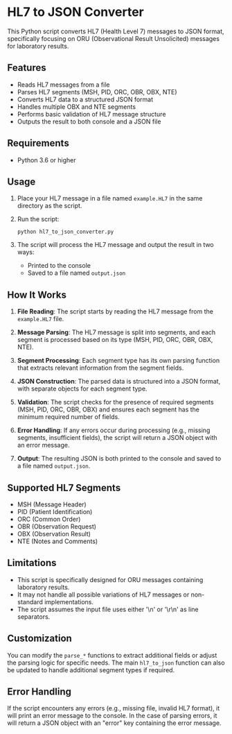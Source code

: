 # HL7 to JSON Converter

This Python script converts HL7 (Health Level 7) messages to JSON format, specifically focusing on ORU (Observational Result Unsolicited) messages for laboratory results.

## Features

- Reads HL7 messages from a file
- Parses HL7 segments (MSH, PID, ORC, OBR, OBX, NTE)
- Converts HL7 data to a structured JSON format
- Handles multiple OBX and NTE segments
- Performs basic validation of HL7 message structure
- Outputs the result to both console and a JSON file

## Requirements

- Python 3.6 or higher

## Usage

1. Place your HL7 message in a file named `example.HL7` in the same directory as the script.
2. Run the script:

   ```
   python hl7_to_json_converter.py
   ```

3. The script will process the HL7 message and output the result in two ways:
   - Printed to the console
   - Saved to a file named `output.json`

## How It Works

1. **File Reading**: The script starts by reading the HL7 message from the `example.HL7` file.

2. **Message Parsing**: The HL7 message is split into segments, and each segment is processed based on its type (MSH, PID, ORC, OBR, OBX, NTE).

3. **Segment Processing**: Each segment type has its own parsing function that extracts relevant information from the segment fields.

4. **JSON Construction**: The parsed data is structured into a JSON format, with separate objects for each segment type.

5. **Validation**: The script checks for the presence of required segments (MSH, PID, ORC, OBR, OBX) and ensures each segment has the minimum required number of fields.

6. **Error Handling**: If any errors occur during processing (e.g., missing segments, insufficient fields), the script will return a JSON object with an error message.

7. **Output**: The resulting JSON is both printed to the console and saved to a file named `output.json`.

## Supported HL7 Segments

- MSH (Message Header)
- PID (Patient Identification)
- ORC (Common Order)
- OBR (Observation Request)
- OBX (Observation Result)
- NTE (Notes and Comments)

## Limitations

- This script is specifically designed for ORU messages containing laboratory results.
- It may not handle all possible variations of HL7 messages or non-standard implementations.
- The script assumes the input file uses either '\n' or '\r\n' as line separators.

## Customization

You can modify the `parse_*` functions to extract additional fields or adjust the parsing logic for specific needs. The main `hl7_to_json` function can also be updated to handle additional segment types if required.

## Error Handling

If the script encounters any errors (e.g., missing file, invalid HL7 format), it will print an error message to the console. In the case of parsing errors, it will return a JSON object with an "error" key containing the error message.